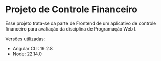 # Projeto de Controle Financeiro

Esse projeto trata-se da parte de Frontend de um aplicativo de controle financeiro para avaliação da disciplina de Programação Web I.

Versões utilizadas:
- Angular CLI: 19.2.8
- Node: 22.14.0
